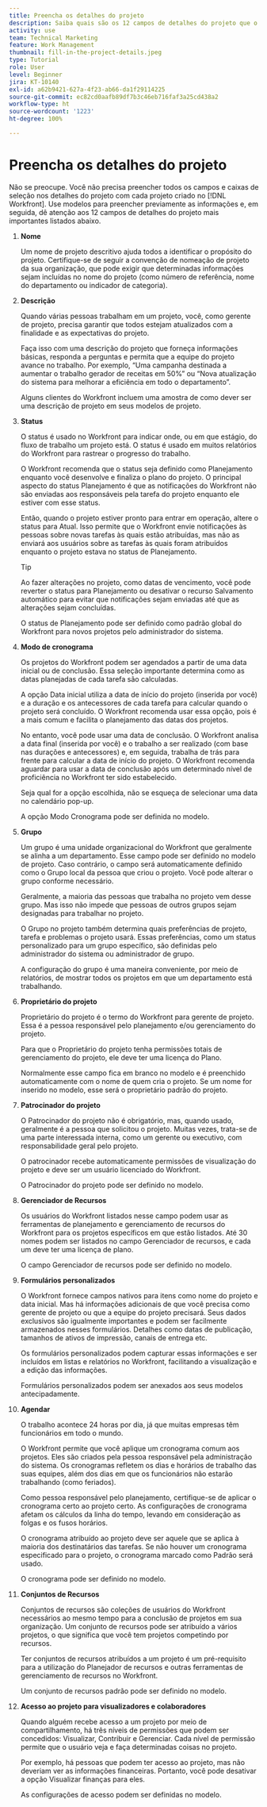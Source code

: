 ```yaml
---
title: Preencha os detalhes do projeto
description: Saiba quais são os 12 campos de detalhes do projeto que o  [!DNL  Workfront]  recomenda que você preencha ao criar um projeto.
activity: use
team: Technical Marketing
feature: Work Management
thumbnail: fill-in-the-project-details.jpeg
type: Tutorial
role: User
level: Beginner
jira: KT-10140
exl-id: a62b9421-627a-4f23-ab66-da1f29114225
source-git-commit: ec82cd0aafb89df7b3c46eb716faf3a25cd438a2
workflow-type: ht
source-wordcount: '1223'
ht-degree: 100%

---
```


# Preencha os detalhes do projeto

Não se preocupe. Você não precisa preencher todos os campos e caixas de seleção nos detalhes do projeto com cada projeto criado no [!DNL  Workfront]. Use modelos para preencher previamente as informações e, em seguida, dê atenção aos 12 campos de detalhes do projeto mais importantes listados abaixo.

1. **Nome**

   Um nome de projeto descritivo ajuda todos a identificar o propósito do projeto. Certifique-se de seguir a convenção de nomeação de projeto da sua organização, que pode exigir que determinadas informações sejam incluídas no nome do projeto (como número de referência, nome do departamento ou indicador de categoria).


1. **Descrição**

   Quando várias pessoas trabalham em um projeto, você, como gerente de projeto, precisa garantir que todos estejam atualizados com a finalidade e as expectativas do projeto.

   Faça isso com uma descrição do projeto que forneça informações básicas, responda a perguntas e permita que a equipe do projeto avance no trabalho. Por exemplo, “Uma campanha destinada a aumentar o trabalho gerador de receitas em 50%” ou “Nova atualização do sistema para melhorar a eficiência em todo o departamento”.

   Alguns clientes do Workfront incluem uma amostra de como dever ser uma descrição de projeto em seus modelos de projeto.

1. **Status**

   O status é usado no Workfront para indicar onde, ou em que estágio, do fluxo de trabalho um projeto está. O status é usado em muitos relatórios do Workfront para rastrear o progresso do trabalho.

   O Workfront recomenda que o status seja definido como Planejamento enquanto você desenvolve e finaliza o plano do projeto. O principal aspecto do status Planejamento é que as notificações do Workfront não são enviadas aos responsáveis pela tarefa do projeto enquanto ele estiver com esse status.

   Então, quando o projeto estiver pronto para entrar em operação, altere o status para Atual. Isso permite que o Workfront envie notificações às pessoas sobre novas tarefas às quais estão atribuídas, mas não as enviará aos usuários sobre as tarefas às quais foram atribuídos enquanto o projeto estava no status de Planejamento.

   >[!TIP]
   >
   >  Ao fazer alterações no projeto, como datas de vencimento, você pode reverter o status para Planejamento ou desativar o recurso Salvamento automático para evitar que notificações sejam enviadas até que as alterações sejam concluídas.

   O status de Planejamento pode ser definido como padrão global do Workfront para novos projetos pelo administrador do sistema.

1. **Modo de cronograma**

   Os projetos do Workfront podem ser agendados a partir de uma data inicial ou de conclusão. Essa seleção importante determina como as datas planejadas de cada tarefa são calculadas.

   A opção Data inicial utiliza a data de início do projeto (inserida por você) e a duração e os antecessores de cada tarefa para calcular quando o projeto será concluído. O Workfront recomenda usar essa opção, pois é a mais comum e facilita o planejamento das datas dos projetos.

   No entanto, você pode usar uma data de conclusão. O Workfront analisa a data final (inserida por você) e o trabalho a ser realizado (com base nas durações e antecessores) e, em seguida, trabalha de trás para frente para calcular a data de início do projeto. O Workfront recomenda aguardar para usar a data de conclusão após um determinado nível de proficiência no Workfront ter sido estabelecido.

   Seja qual for a opção escolhida, não se esqueça de selecionar uma data no calendário pop-up.

   A opção Modo Cronograma pode ser definida no modelo.

1. **Grupo**

   Um grupo é uma unidade organizacional do Workfront que geralmente se alinha a um departamento. Esse campo pode ser definido no modelo de projeto. Caso contrário, o campo será automaticamente definido como o Grupo local da pessoa que criou o projeto. Você pode alterar o grupo conforme necessário.

   Geralmente, a maioria das pessoas que trabalha no projeto vem desse grupo. Mas isso não impede que pessoas de outros grupos sejam designadas para trabalhar no projeto.

   O Grupo no projeto também determina quais preferências de projeto, tarefa e problemas o projeto usará. Essas preferências, como um status personalizado para um grupo específico, são definidas pelo administrador do sistema ou administrador de grupo.

   A configuração do grupo é uma maneira conveniente, por meio de relatórios, de mostrar todos os projetos em que um departamento está trabalhando.

1. **Proprietário do projeto**

   Proprietário do projeto é o termo do Workfront para gerente de projeto. Essa é a pessoa responsável pelo planejamento e/ou gerenciamento do projeto.

   Para que o Proprietário do projeto tenha permissões totais de gerenciamento do projeto, ele deve ter uma licença do Plano.

   Normalmente esse campo fica em branco no modelo e é preenchido automaticamente com o nome de quem cria o projeto. Se um nome for inserido no modelo, esse será o proprietário padrão do projeto.

1. **Patrocinador do projeto**

   O Patrocinador do projeto não é obrigatório, mas, quando usado, geralmente é a pessoa que solicitou o projeto. Muitas vezes, trata-se de uma parte interessada interna, como um gerente ou executivo, com responsabilidade geral pelo projeto.

   O patrocinador recebe automaticamente permissões de visualização do projeto e deve ser um usuário licenciado do Workfront.

   O Patrocinador do projeto pode ser definido no modelo.

1. **Gerenciador de Recursos**

   Os usuários do Workfront listados nesse campo podem usar as ferramentas de planejamento e gerenciamento de recursos do Workfront para os projetos específicos em que estão listados. Até 30 nomes podem ser listados no campo Gerenciador de recursos, e cada um deve ter uma licença de plano.

   O campo Gerenciador de recursos pode ser definido no modelo.

1. **Formulários personalizados**

   O Workfront fornece campos nativos para itens como nome do projeto e data inicial. Mas há informações adicionais de que você precisa como gerente de projeto ou que a equipe do projeto precisará. Seus dados exclusivos são igualmente importantes e podem ser facilmente armazenados nesses formulários. Detalhes como datas de publicação, tamanhos de ativos de impressão, canais de entrega etc.

   Os formulários personalizados podem capturar essas informações e ser incluídos em listas e relatórios no Workfront, facilitando a visualização e a edição das informações.

   Formulários personalizados podem ser anexados aos seus modelos antecipadamente.

1. **Agendar**

   O trabalho acontece 24 horas por dia, já que muitas empresas têm funcionários em todo o mundo.

   O Workfront permite que você aplique um cronograma comum aos projetos. Eles são criados pela pessoa responsável pela administração do sistema. Os cronogramas refletem os dias e horários de trabalho das suas equipes, além dos dias em que os funcionários não estarão trabalhando (como feriados).

   Como pessoa responsável pelo planejamento, certifique-se de aplicar o cronograma certo ao projeto certo. As configurações de cronograma afetam os cálculos da linha do tempo, levando em consideração as folgas e os fusos horários.

   O cronograma atribuído ao projeto deve ser aquele que se aplica à maioria dos destinatários das tarefas. Se não houver um cronograma especificado para o projeto, o cronograma marcado como Padrão será usado.

   O cronograma pode ser definido no modelo.

1. **Conjuntos de Recursos**

   Conjuntos de recursos são coleções de usuários do Workfront necessários ao mesmo tempo para a conclusão de projetos em sua organização. Um conjunto de recursos pode ser atribuído a vários projetos, o que significa que você tem projetos competindo por recursos.

   Ter conjuntos de recursos atribuídos a um projeto é um pré-requisito para a utilização do Planejador de recursos e outras ferramentas de gerenciamento de recursos no Workfront.

   Um conjunto de recursos padrão pode ser definido no modelo.

1. **Acesso ao projeto para visualizadores e colaboradores**

   Quando alguém recebe acesso a um projeto por meio de compartilhamento, há três níveis de permissões que podem ser concedidos: Visualizar, Contribuir e Gerenciar. Cada nível de permissão permite que o usuário veja e faça determinadas coisas no projeto.

   Por exemplo, há pessoas que podem ter acesso ao projeto, mas não deveriam ver as informações financeiras. Portanto, você pode desativar a opção Visualizar finanças para eles.

   As configurações de acesso podem ser definidas no modelo.
